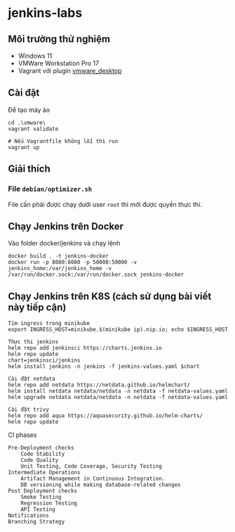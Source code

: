 # jenkins-labs

## Môi trường thử nghiệm
- Windows 11
- VMWare Workstation Pro 17
- Vagrant với plugin [vmware_desktop](https://github.com/hashicorp/vagrant-vmware-desktop)

## Cài đặt
Để tạo máy ảo
```
cd .\vmware\
vagrant validate

# Nếu Vagrantfile không lỗi thì run
vagrant up
```

## Giải thích
### File `debian/optimizer.sh`
File cần phải được chạy dưới user `root` thì mới được quyền thực thi.   

## Chạy Jenkins trên Docker
Vào folder docker/jenkins và chạy lệnh
```
docker build . -t jenkins-docker
docker run -p 8080:8080 -p 50000:50000 -v jenkins_home:/var/jenkins_home -v /var/run/docker.sock:/var/run/docker.sock jenkins-docker
```

## Chạy Jenkins trên K8S (cách sử dụng bài viết này tiếp cận)


```
Tìm ingress trong minikube
export INGRESS_HOST=minikube.$(minikube ip).nip.io; echo $INGRESS_HOST
```

```
Thực thi jenkins
helm repo add jenkinsci https://charts.jenkins.io
helm repo update
chart=jenkinsci/jenkins
helm install jenkins -n jenkins -f jenkins-values.yaml $chart

Cài đặt netdata
helm repo add netdata https://netdata.github.io/helmchart/
helm install netdata netdata/netdata -n netdata -f netdata-values.yaml
helm upgrade netdata netdata/netdata -n netdata -f netdata-values.yaml

Cài đặt trivy
helm repo add aqua https://aquasecurity.github.io/helm-charts/
helm repo update
```

CI phases

```
Pre-Deployment checks
    Code Stability
    Code Quality
    Unit Testing, Code Coverage, Security Testing
Intermediate Operations
    Artifact Management in Continuous Integration.
    DB versioning while making database-related changes
Post Deployment checks
    Smoke Testing
    Regression Testing
    API Testing
Notifications
Branching Strategy
```